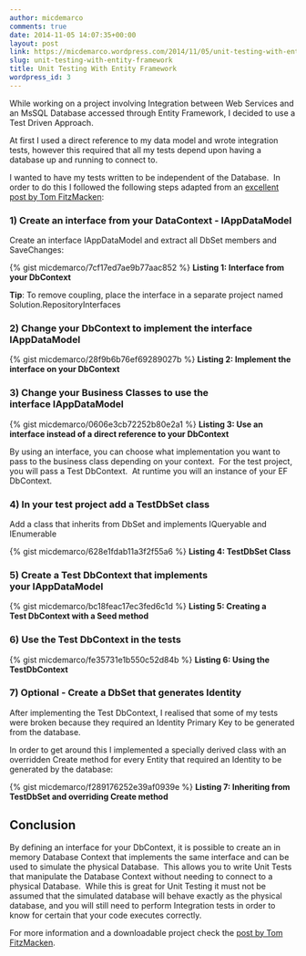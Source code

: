 ```yaml
---
author: micdemarco
comments: true
date: 2014-11-05 14:07:35+00:00
layout: post
link: https://micdemarco.wordpress.com/2014/11/05/unit-testing-with-entity-framework/
slug: unit-testing-with-entity-framework
title: Unit Testing With Entity Framework
wordpress_id: 3
---
```


While working on a project involving Integration between Web Services and an MsSQL Database accessed through Entity Framework, I decided to use a Test Driven Approach.

At first I used a direct reference to my data model and wrote integration tests, however this required that all my tests depend upon having a database up and running to connect to.

I wanted to have my tests written to be independent of the Database.  In order to do this I followed the following steps adapted from an [excellent post by Tom FitzMacken](http://www.asp.net/web-api/overview/testing-and-debugging/mocking-entity-framework-when-unit-testing-aspnet-web-api-2):


### 1) Create an interface from your DataContext - IAppDataModel


Create an interface IAppDataModel and extract all DbSet members and SaveChanges:

{% gist micdemarco/7cf17ed7ae9b77aac852 %}
**Listing 1: Interface from your DbContext**

**Tip**: To remove coupling, place the interface in a separate project named Solution.RepositoryInterfaces


### 2) Change your DbContext to implement the interface IAppDataModel


{% gist micdemarco/28f9b6b76ef69289027b %}
**Listing 2: Implement the interface on your DbContext**


### 3) Change your Business Classes to use the interface IAppDataModel


{% gist micdemarco/0606e3cb72252b80e2a1 %}
**Listing 3: Use an interface instead of a direct reference to your DbContext**

By using an interface, you can choose what implementation you want to pass to the business class depending on your context.  For the test project, you will pass a Test DbContext.  At runtime you will an instance of your EF DbContext.


### 4) In your test project add a TestDbSet class


Add a class that inherits from DbSet and implements IQueryable and IEnumerable

{% gist micdemarco/628e1fdab11a3f2f55a6 %}
**Listing 4: TestDbSet Class**


### 5) Create a Test DbContext that implements your IAppDataModel


{% gist micdemarco/bc18feac17ec3fed6c1d %}
**Listing 5: Creating a Test DbContext with a Seed method**


### 6) Use the Test DbContext in the tests


{% gist micdemarco/fe35731e1b550c52d84b %}
**Listing 6: Using the TestDbContext**


### 7) Optional - Create a DbSet that generates Identity


After implementing the Test DbContext, I realised that some of my tests were broken because they required an Identity Primary Key to be generated from the database.

In order to get around this I implemented a specially derived class with an overridden Create method for every Entity that required an Identity to be generated by the database:

{% gist micdemarco/f289176252e39af0939e %}
**Listing 7: Inheriting from TestDbSet and overriding Create method**


## Conclusion


By defining an interface for your DbContext, it is possible to create an in memory Database Context that implements the same interface and can be used to simulate the physical Database.  This allows you to write Unit Tests that manipulate the Database Context without needing to connect to a physical Database.  While this is great for Unit Testing it must not be assumed that the simulated database will behave exactly as the physical database, and you will still need to perform Integration tests in order to know for certain that your code executes correctly.

For more information and a downloadable project check the [post by Tom FitzMacken](http://www.asp.net/web-api/overview/testing-and-debugging/mocking-entity-framework-when-unit-testing-aspnet-web-api-2).
